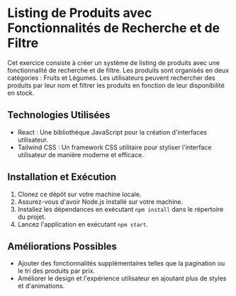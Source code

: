 # Listing de Produits avec Fonctionnalités de Recherche et de Filtre

Cet exercice consiste à créer un système de listing de produits avec une fonctionnalité de recherche et de filtre. Les produits sont organisés en deux catégories : Fruits et Légumes. Les utilisateurs peuvent rechercher des produits par leur nom et filtrer les produits en fonction de leur disponibilité en stock.

## Technologies Utilisées

- React : Une bibliothèque JavaScript pour la création d'interfaces utilisateur.
- Tailwind CSS : Un framework CSS utilitaire pour styliser l'interface utilisateur de manière moderne et efficace.


## Installation et Exécution

1. Clonez ce dépôt sur votre machine locale.
2. Assurez-vous d'avoir Node.js installé sur votre machine.
3. Installez les dépendances en exécutant `npm install` dans le répertoire du projet.
4. Lancez l'application en exécutant `npm start`.


## Améliorations Possibles

- Ajouter des fonctionnalités supplémentaires telles que la pagination ou le tri des produits par prix.
- Améliorer le design et l'expérience utilisateur en ajoutant plus de styles et d'animations.

